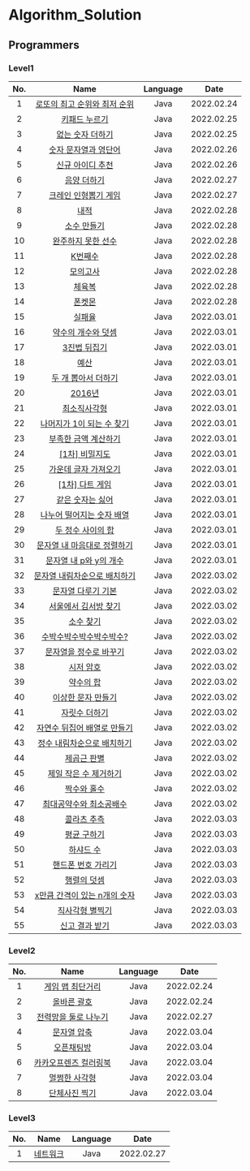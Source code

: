 # Algorithm_Solution

## Programmers

### Level1

|No.|Name|Language|Date|
|:---:|:---:|:---:|:---:|
|1|[로또의 최고 순위와 최저 순위](/programmers/level1/solution01.md)|Java|2022.02.24|
|2|[키패드 누르기](/programmers/level1/solution02.md)|Java|2022.02.25|
|3|[없는 숫자 더하기](/programmers/level1/solution03.md)|Java|2022.02.25|
|4|[숫자 문자열과 영단어](/programmers/level1/solution04.md)|Java|2022.02.26|
|5|[신규 아이디 추천](/programmers/level1/solution05.md)|Java|2022.02.26|
|6|[음양 더하기](/programmers/level1/solution06.md)|Java|2022.02.27|
|7|[크레인 인형뽑기 게임](/programmers/level1/solution07.md)|Java|2022.02.27|
|8|[내적](/programmers/level1/solution08.md)|Java|2022.02.28|
|9|[소수 만들기](/programmers/level1/solution09.md)|Java|2022.02.28|
|10|[완주하지 못한 선수](/programmers/level1/solution10.md)|Java|2022.02.28|
|11|[K번째수](/programmers/level1/solution11.md)|Java|2022.02.28|
|12|[모의고사](/programmers/level1/solution12.md)|Java|2022.02.28|
|13|[체육복](/programmers/level1/solution13.md)|Java|2022.02.28|
|14|[폰켓몬](/programmers/level1/solution14.md)|Java|2022.02.28|
|15|[실패율](/programmers/level1/solution15.md)|Java|2022.03.01|
|16|[약수의 개수와 덧셈](/programmers/level1/solution16.md)|Java|2022.03.01|
|17|[3진법 뒤집기](/programmers/level1/solution17.md)|Java|2022.03.01|
|18|[예산](/programmers/level1/solution18.md)|Java|2022.03.01|
|19|[두 개 뽑아서 더하기](/programmers/level1/solution19.md)|Java|2022.03.01|
|20|[2016년](/programmers/level1/solution20.md)|Java|2022.03.01|
|21|[최소직사각형](/programmers/level1/solution21.md)|Java|2022.03.01|
|22|[나머지가 1이 되는 수 찾기](/programmers/level1/solution22.md)|Java|2022.03.01|
|23|[부족한 금액 계산하기](/programmers/level1/solution23.md)|Java|2022.03.01|
|24|[[1차] 비밀지도](/programmers/level1/solution24.md)|Java|2022.03.01|
|25|[가운데 글자 가져오기](/programmers/level1/solution25.md)|Java|2022.03.01|
|26|[[1차] 다트 게임](/programmers/level1/solution26.md)|Java|2022.03.01|
|27|[같은 숫자는 싫어](/programmers/level1/solution27.md)|Java|2022.03.01|
|28|[나누어 떨어지는 숫자 배열](/programmers/level1/solution28.md)|Java|2022.03.01|
|29|[두 정수 사이의 합](/programmers/level1/solution29.md)|Java|2022.03.01|
|30|[문자열 내 마음대로 정렬하기](/programmers/level1/solution30.md)|Java|2022.03.01|
|31|[문자열 내 p와 y의 개수](/programmers/level1/solution31.md)|Java|2022.03.01|
|32|[문자열 내림차순으로 배치하기](/programmers/level1/solution32.md)|Java|2022.03.02|
|33|[문자열 다루기 기본](/programmers/level1/solution33.md)|Java|2022.03.02|
|34|[서울에서 김서방 찾기](/programmers/level1/solution34.md)|Java|2022.03.02|
|35|[소수 찾기](/programmers/level1/solution35.md)|Java|2022.03.02|
|36|[수박수박수박수박수박수?](/programmers/level1/solution36.md)|Java|2022.03.02|
|37|[문자열을 정수로 바꾸기](/programmers/level1/solution37.md)|Java|2022.03.02|
|38|[시저 암호](/programmers/level1/solution38.md)|Java|2022.03.02|
|39|[약수의 합](/programmers/level1/solution39.md)|Java|2022.03.02|
|40|[이상한 문자 만들기](/programmers/level1/solution40.md)|Java|2022.03.02|
|41|[자릿수 더하기](/programmers/level1/solution41.md)|Java|2022.03.02|
|42|[자연수 뒤집어 배열로 만들기](/programmers/level1/solution42.md)|Java|2022.03.02|
|43|[정수 내림차순으로 배치하기](/programmers/level1/solution43.md)|Java|2022.03.02|
|44|[제곱근 판별](/programmers/level1/solution44.md)|Java|2022.03.02|
|45|[제일 작은 수 제거하기](/programmers/level1/solution45.md)|Java|2022.03.02|
|46|[짝수와 홀수](/programmers/level1/solution46.md)|Java|2022.03.02|
|47|[최대공약수와 최소공배수](/programmers/level1/solution47.md)|Java|2022.03.02|
|48|[콜라츠 추측](/programmers/level1/solution48.md)|Java|2022.03.03|
|49|[평균 구하기](/programmers/level1/solution49.md)|Java|2022.03.03|
|50|[하샤드 수](/programmers/level1/solution50.md)|Java|2022.03.03|
|51|[핸드폰 번호 가리기](/programmers/level1/solution51.md)|Java|2022.03.03|
|52|[행렬의 덧셈](/programmers/level1/solution52.md)|Java|2022.03.03|
|53|[x만큼 간격이 있는 n개의 숫자](/programmers/level1/solution53.md)|Java|2022.03.03|
|54|[직사각형 별찍기](/programmers/level1/solution54.md)|Java|2022.03.03|
|55|[신고 결과 받기](/programmers/level1/solution55.md)|Java|2022.03.03|

### Level2

|No.|Name|Language|Date|
|:---:|:---:|:---:|:---:|
|1|[게임 맵 최단거리](/programmers/level2/solution01.md)|Java|2022.02.24|
|2|[올바른 괄호](/programmers/level2/solution02.md)|Java|2022.02.24|
|3|[전력망을 둘로 나누기](/programmers/level2/solution03.md)|Java|2022.02.27|
|4|[문자열 압축](/programmers/level2/solution04.md)|Java|2022.03.04|
|5|[오픈채팅방](/programmers/level2/solution05.md)|Java|2022.03.04|
|6|[카카오프렌즈 컬러링북](/programmers/level2/solution06.md)|Java|2022.03.04|
|7|[멀쩡한 사각형](/programmers/level2/solution07.md)|Java|2022.03.04|
|8|[단체사진 찍기](/programmers/level2/solution08.md)|Java|2022.03.04|

### Level3

|No.|Name|Language|Date|
|:---:|:---:|:---:|:---:|
|1|[네트워크](/programmers/level3/solution01.md)|Java|2022.02.27|
